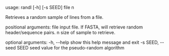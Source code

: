 usage: randl [-h] [-s SEED] file n

Retrieves a random sample of lines from a file.

positional arguments:
  file                  input file. If FASTA, will retrieve random
                        header/sequence pairs.
  n                     size of sample to retrieve.

optional arguments:
  -h, --help            show this help message and exit
  -s SEED, --seed SEED  seed value for the pseudo-random algorithm
